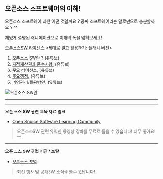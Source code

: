 ## 오픈소스 소프트웨어의 이해!

오픈소스 소프트웨어 과연 어떤 것일까요 ?
공짜 소프트웨어라는 말로만으로 충분할까요 ? ^^

재밌게 설명된 애니메이션으로 이해의 폭을 넓혀보세요!

[오픈소스SW 라이센스](https://www.olis.or.kr/opensource/index.html) <제대로 알고 활용하기: 플래시 버전>
1. [오픈소스 SW란 ?](https://www.youtube.com/watch?v=K7qpiEN4DRI) (유튜브)
2. [지적재산권과 준수사항.](https://www.youtube.com/watch?v=sv_zltuaZJk) (유튜브)
3. [주요 라이선스.](https://www.youtube.com/watch?v=V1kIU7qzrJY&t=49s) (유튜브)
4. [주요쟁점.](https://www.youtube.com/watch?v=1AD6WsE1XJ0&t=64s) (유튜브)
5. [기업관리/활용방안.](https://www.youtube.com/watch?v=W2aDQox4KJ4&t=62s) (유튜브)

![오픈소스 SW란](http://img.youtube.com/vi/K7qpiEN4DRI/0.jpg)


* * *
* * *
**오픈 소스 SW 관련 교육 자료 링크**
* [Open Source Software Learning Community](http://olc.kr/main/index.jsp)
> 오픈소스SW 관련 유익한 동영상 강의를 무료로 들을 수 있습니다! 너무 좋아요! ^^

* * *

**오픈 소스 SW 관련 기관 / 포탈**
* [오픈소스 포털](https://www.oss.kr/)
> 최신 행사 및 공개SW 소식을 볼수 있답니다!

